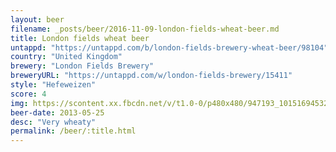 ```yaml
---
layout: beer
filename: _posts/beer/2016-11-09-london-fields-wheat-beer.md
title: London fields wheat beer
untappd: "https://untappd.com/b/london-fields-brewery-wheat-beer/98104"
country: "United Kingdom"
brewery: "London Fields Brewery"
breweryURL: "https://untappd.com/w/london-fields-brewery/15411"
style: "Hefeweizen"
score: 4
img: https://scontent.xx.fbcdn.net/v/t1.0-0/p480x480/947193_10151694532673745_349270642_n.jpg?oh=f2e3e7a313e3285d749a25cd3a37b7f8&oe=5947F622
beer-date: 2013-05-25
desc: "Very wheaty"
permalink: /beer/:title.html
---
```

